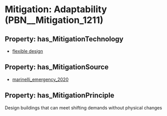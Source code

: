 # Mitigation: __Adaptability__ (PBN__Mitigation_1211)

## Property: has_MitigationTechnology

* [flexible design](../Technology/PBN__Technology_3262)

## Property: has_MitigationSource

* [marinelli_emergency_2020](../Article/PBN__Article_122)

## Property: has_MitigationPrinciple

Design buildings that can meet shifting demands without physical changes

